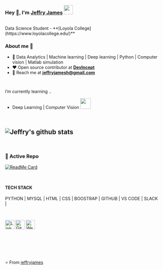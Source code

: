 
### Hey 👋, I'm [Jeffry James]() <img src="https://github.com/TheDudeThatCode/TheDudeThatCode/blob/master/Assets/Developer.gif" width="30px">


<br>
Data Science Student - **[Loyola College](https://www.loyolacollege.edu/)** 

<br>

### About me :eyes:

- :dart: Data Analytics | Machine learning | Deep learning | Python | Computer vision | Matlab simulation   
- :heart: Open source contributor at **[DevIncept](https://devincept.codes/contribute.html)**
- :e-mail: Reach me at  **[jeffryjamesh@gmail.com](jeffryjamesh@gmail.com)**

<br>

I’m currently learning ..
-  Deep Learning | Computer Vision <img src="https://image.flaticon.com/icons/png/512/4431/4431898.png" height="35px" width="35px" >

<br>

![Jeffry's github stats](https://github-readme-stats.vercel.app/api?username=jeffryjames&show_icons=true&hide_border=true&theme=dracula)
---
<br>

### 👀 Active Repo
[![ReadMe Card](https://github-readme-stats.vercel.app/api/pin/?username=jeffryjames&repo=TensorFlow-Course&theme=radical "TensorFlow-Course")](https://github.com/jeffryjames/TensorFlow-Course)

<br>

#### TECH STACK

PYTHON | MYSQL | HTML | CSS | BOOSTRAP | GITHUB | VS CODE | SLACK |              

<br>
  

 <a href="https://www.linkedin.com/in/jeffryjames/" target="_blank"><img src="https://raw.githubusercontent.com/arturssmirnovs/arturssmirnovs/master/in.png" alt="LinkedIn" width="30"></a> 
 <a href="https://github.com/jeffryjames?tab=repositories" target="_blank"><img src="https://raw.githubusercontent.com/arturssmirnovs/arturssmirnovs/master/git.png" alt="GitHub" width="30"></a> 
<a href="https://jeffryjames.github.io/" target="_blank"><img src="https://raw.githubusercontent.com/arturssmirnovs/arturssmirnovs/master/www.png" alt="Website" width="30"></a>
  



<br><br><br><br>




        

⭐️ From [jeffryjames](https://github.com/jeffryjames)


